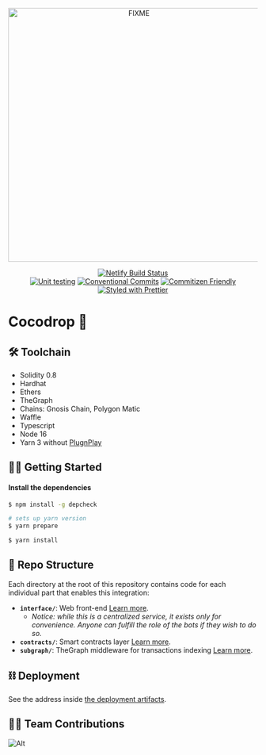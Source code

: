 <p align="center">
  <a href="https://cocodrop.netlify.app">
    <img alt="FIXME" src="https://raw.githubusercontent.com/kleros-crime-syndicate/cocodrop/master/interface/src/assets/cocodrop.svg" width="512">
  </a>
</p>


</b>

<p align="center">
  <a href="https://app.netlify.com/sites/cocodrop/deploys"><img src="https://api.netlify.com/api/v1/badges/4c35592a-bbba-4c08-860a-7c83bb80314c/deploy-status" alt="Netlify Build Status"></a>
  </br>
  <a href="https://github.com/kleros-crime-syndicate/cocodrop/actions/workflows/contracts-testing.yml"><img src="https://github.com/kleros-crime-syndicate/cocodrop/actions/workflows/contracts-testing.yml/badge.svg?branch=master" alt="Unit testing"></a>
  <a href="https://conventionalcommits.org"><img src="https://img.shields.io/badge/Conventional%20Commits-1.0.0-yellow.svg" alt="Conventional Commits"></a>
  <a href="http://commitizen.github.io/cz-cli/"><img src="https://img.shields.io/badge/commitizen-friendly-brightgreen.svg" alt="Commitizen Friendly"></a>
  <a href="https://github.com/prettier/prettier"><img src="https://img.shields.io/badge/styled_with-prettier-ff69b4.svg" alt="Styled with Prettier"></a>
</p>

# Cocodrop 🥥

🛠 Toolchain
-----

- Solidity 0.8
- Hardhat
- Ethers
- TheGraph
- Chains: Gnosis Chain, Polygon Matic
- Waffle
- Typescript
- Node 16
- Yarn 3 without [PlugnPlay](https://yarnpkg.com/getting-started/migration/#switching-to-plugnplay)


🏃‍♂️ Getting Started
-----

#### Install the dependencies

```bash
$ npm install -g depcheck

# sets up yarn version
$ yarn prepare

$ yarn install
```

📂 Repo Structure
-----

Each directory at the root of this repository contains code for each individual part that enables this integration:

- **`interface/`**: Web front-end [Learn more](interface/README.md).
  - *Notice: while this is a centralized service, it exists only for convenience. Anyone can fulfill the role of the bots if they wish to do so.*
- **`contracts/`**: Smart contracts layer [Learn more](contracts/README.md).
- **`subgraph/`**: TheGraph middleware for transactions indexing [Learn more](subgraph/README.md).

⛓ Deployment
-----

See the address inside [the deployment artifacts](contracts/deployments).

👨‍💻 Team Contributions
-----
![Alt](https://repobeats.axiom.co/api/embed/2cda6ef18e39cc65fc2ab6845e1792b50daf96aa.svg "Repobeats analytics image")

